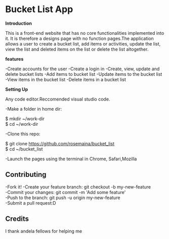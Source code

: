 # Bucket List App

**Introduction**

This is a front-end website that has no core functionalities implemented into it. It is therefore a designs page with no function pages.The application allows a user to create a bucket list, add items or activities, update the list, view the list and deleted items on the list or delete the list altogether.
 
**features**

-Create accounts for the user 
-Create a login in 
-Create, view, update and delete bucket lists 
-Add items to bucket list 
-Update items to the bucket list 
-View items in the bucket list 
-Delete items in a bucket list 

**Setting Up**

Any code editor.Reccomended visual studio code.

-Make a folder in home dir:

  $ mkdir ~/work-dir  
  $ cd ~/work-dir  
  
-Clone this repo:

  $ git clone https://github.com/rosemaina/bucket_list   
  $ cd ~/bucket_list 
  
-Launch the pages using the terminal in Chrome, Safari,Mozilla  

## Contributing 

-Fork it! 
-Create your feature branch: git checkout -b my-new-feature  
-Commit your changes: git commit -m 'Add some feature'  
-Push to the branch: git push -u origin my-new-feature  
-Submit a pull request:D  

## Credits
I thank andela fellows for helping me 







